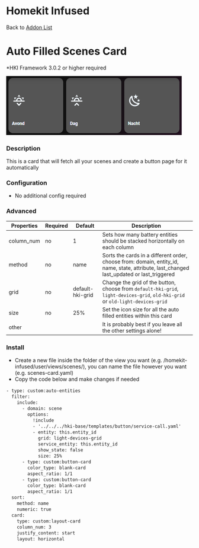 # Homekit Infused

Back to [Addon List](../addon_list.md)

# Auto Filled Scenes Card
*HKI Framework 3.0.2 or higher required

![Homekit Infused](../images/auto-fill-scenes-card.png)

### Description
This is a card that will fetch all your scenes and create a button page for it automatically

### Configuration
- No additional config required

### Advanced

| Properties | Required | Default | Description |
|----------------------------------|-------------|----------------------------------|----------------------------------------------------------------------------------------------------------------------------------------------------------------------|
| column_num | no | 1 | Sets how many battery entities should be stacked horizontally on each column |
| method | no | name | Sorts the cards in a different order, choose from: domain, entity_id, name, state, attribute, last_changed last_updated or last_triggered |
| grid | no | default-hki-grid | Change the grid of the button, choose from `default-hki-grid`, `light-devices-grid`, `old-hki-grid` or `old-light-devices-grid` |
| size | no | 25% | Set the icon size for all the auto filled entities within this card |
| other | | | It is probably best if you leave all the other settings alone! |

### Install
- Create a new file inside the folder of the view you want (e.g. /homekit-infused/user/views/scenes/), you can name the file however you want (e.g. scenes-card.yaml)
- Copy the code below and make changes if needed

```
- type: custom:auto-entities
  filter:
    include:
      - domain: scene
        options:
          !include
          - '../../../hki-base/templates/button/service-call.yaml'
          - entity: this.entity_id
            grid: light-devices-grid
            service_entity: this.entity_id
            show_state: false
            size: 25%
      - type: custom:button-card
        color_type: blank-card
        aspect_ratio: 1/1
      - type: custom:button-card
        color_type: blank-card
        aspect_ratio: 1/1
  sort:
    method: name
    numeric: true
  card:
    type: custom:layout-card
    column_num: 3
    justify_content: start
    layout: horizontal
```

